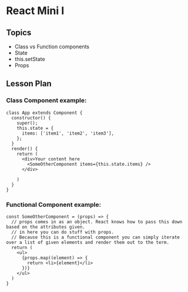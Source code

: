 # React Mini I

## Topics

* Class vs Function components
* State
* this.setState
* Props

## Lesson Plan

### Class Component example:

```
class App extends Component {
  constructor() {
    super();
    this.state = {
      items: ['item1', 'item2', 'item3'],
    };
  }
  render() {
    return (
      <div>Your content here
        <SomeOtherComponent items={this.state.items} />
      </div>

    )
  }
}
```

### Functional Component example: 

```
const SomeOtherComponent = (props) => {
  // props comes in as an object. React knows how to pass this down based on the attributes given.
  // in here you can do stuff with props. 
  // Because this is a functional component you can simply iterate over a list of given elements and render them out to the term.
  return (
    <ul>
      {props.map((element) => {
        return <li>{element}</li>
      })}
    </ul>
  )
}
```

